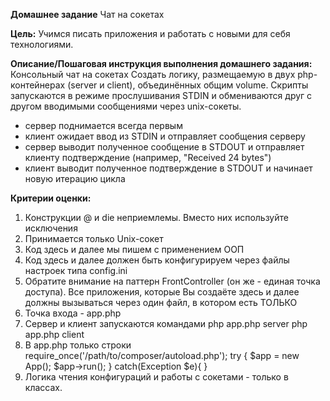 __Домашнее задание__
Чат на сокетах

__Цель:__
Учимся писать приложения и работать с новыми для себя технологиями.


__Описание/Пошаговая инструкция выполнения домашнего задания:__
Консольный чат на сокетах
Создать логику, размещаемую в двух php-контейнерах (server и client), объединённых общим volume.
Скрипты запускаются в режиме прослушивания STDIN и обмениваются друг с другом вводимыми сообщениями через unix-сокеты.

- сервер поднимается всегда первым
- клиент ожидает ввод из STDIN и отправляет сообщения серверу
- сервер выводит полученное сообщение в STDOUT и отправляет клиенту подтверждение (например, "Received 24 bytes")
- клиент выводит полученное подтверждение в STDOUT и начинает новую итерацию цикла

__Критерии оценки:__
1. Конструкции @ и die неприемлемы. Вместо них используйте исключения
2. Принимается только Unix-сокет
3. Код здесь и далее мы пишем с применением ООП
4. Код здесь и далее должен быть конфигурируем через файлы настроек типа config.ini
5. Обратите внимание на паттерн FrontController (он же - единая точка доступа). Все приложения, которые Вы создаёте здесь и далее должны вызываться через один файл, в котором есть ТОЛЬКО
6. Точка входа - app.php
7. Сервер и клиент запускаются командами
php app.php server
php app.php client
8. В app.php только строки
require_once('/path/to/composer/autoload.php');
try {
$app = new App();
$app->run();
}
catch(Exception $e){
}
9. Логика чтения конфигураций и работы с сокетами - только в классах.